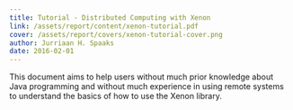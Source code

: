 ```yaml
---
title: Tutorial - Distributed Computing with Xenon
link: /assets/report/content/xenon-tutorial.pdf
cover: /assets/report/covers/xenon-tutorial-cover.png
author: Jurriaan H. Spaaks
date: 2016-02-01
---
```

This document aims to help users without much prior knowledge about Java programming and without much experience in using remote systems to understand the basics of how to use the Xenon library.
